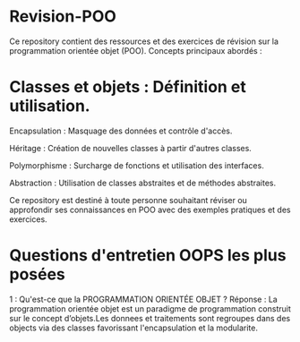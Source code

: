 # Revision-POO
 Ce repository contient des ressources et des exercices de révision sur la programmation orientée objet (POO).
Concepts principaux abordés :
# Classes et objets : Définition et utilisation.
Encapsulation : Masquage des données et contrôle d'accès.

Héritage : Création de nouvelles classes à partir d'autres classes.

Polymorphisme : Surcharge de fonctions et utilisation des interfaces.

Abstraction : Utilisation de classes abstraites et de méthodes abstraites.

Ce repository est destiné à toute personne souhaitant réviser ou approfondir ses connaissances en POO avec des exemples pratiques et des exercices.

# Questions d'entretien OOPS les plus posées

1 : Qu'est-ce que la PROGRAMMATION ORIENTÉE OBJET ?
Réponse : La programmation orientée objet est un paradigme de programmation construit sur le concept d’objets.Les donnees et traitements sont regroupes dans des objects via des classes favorissant l'encapsulation et la modularite.
